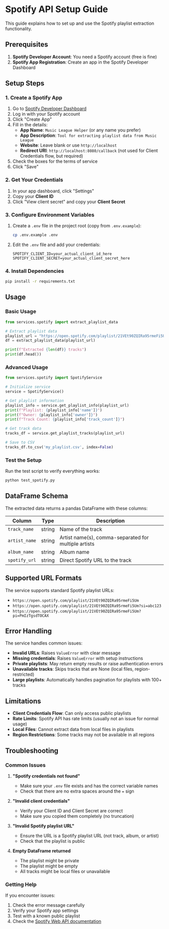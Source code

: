 # Spotify API Setup Guide

This guide explains how to set up and use the Spotify playlist extraction functionality.

## Prerequisites

1. **Spotify Developer Account**: You need a Spotify account (free is fine)
2. **Spotify App Registration**: Create an app in the Spotify Developer Dashboard

## Setup Steps

### 1. Create a Spotify App

1. Go to [Spotify Developer Dashboard](https://developer.spotify.com/dashboard)
2. Log in with your Spotify account
3. Click "Create App"
4. Fill in the details:
   - **App Name**: `Music League Helper` (or any name you prefer)
   - **App Description**: `Tool for extracting playlist data from Music League`
   - **Website**: Leave blank or use `http://localhost`
   - **Redirect URI**: `http://localhost:8080/callback` (not used for Client Credentials flow, but required)
5. Check the boxes for the terms of service
6. Click "Save"

### 2. Get Your Credentials

1. In your app dashboard, click "Settings"
2. Copy your **Client ID**
3. Click "View client secret" and copy your **Client Secret**

### 3. Configure Environment Variables

1. Create a `.env` file in the project root (copy from `.env.example`):
   ```bash
   cp .env.example .env
   ```

2. Edit the `.env` file and add your credentials:
   ```env
   SPOTIFY_CLIENT_ID=your_actual_client_id_here
   SPOTIFY_CLIENT_SECRET=your_actual_client_secret_here
   ```

### 4. Install Dependencies

```bash
pip install -r requirements.txt
```

## Usage

### Basic Usage

```python
from services.spotify import extract_playlist_data

# Extract playlist data
playlist_url = "https://open.spotify.com/playlist/21VEt90ZQIRa95rmeFi5Um"
df = extract_playlist_data(playlist_url)

print(f"Extracted {len(df)} tracks")
print(df.head())
```

### Advanced Usage

```python
from services.spotify import SpotifyService

# Initialize service
service = SpotifyService()

# Get playlist information
playlist_info = service.get_playlist_info(playlist_url)
print(f"Playlist: {playlist_info['name']}")
print(f"Owner: {playlist_info['owner']}")
print(f"Track Count: {playlist_info['track_count']}")

# Get track data
tracks_df = service.get_playlist_tracks(playlist_url)

# Save to CSV
tracks_df.to_csv('my_playlist.csv', index=False)
```

### Test the Setup

Run the test script to verify everything works:

```bash
python test_spotify.py
```

## DataFrame Schema

The extracted data returns a pandas DataFrame with these columns:

| Column | Type | Description |
|--------|------|-------------|
| `track_name` | string | Name of the track |
| `artist_name` | string | Artist name(s), comma-separated for multiple artists |
| `album_name` | string | Album name |
| `spotify_url` | string | Direct Spotify URL to the track |

## Supported URL Formats

The service supports standard Spotify playlist URLs:

- `https://open.spotify.com/playlist/21VEt90ZQIRa95rmeFi5Um`
- `https://open.spotify.com/playlist/21VEt90ZQIRa95rmeFi5Um?si=abc123`
- `https://open.spotify.com/playlist/21VEt90ZQIRa95rmeFi5Um?pi=PmIzTgsdTOCAX`

## Error Handling

The service handles common issues:

- **Invalid URLs**: Raises `ValueError` with clear message
- **Missing credentials**: Raises `ValueError` with setup instructions
- **Private playlists**: May return empty results or raise authentication errors
- **Unavailable tracks**: Skips tracks that are None (local files, region-restricted)
- **Large playlists**: Automatically handles pagination for playlists with 100+ tracks

## Limitations

- **Client Credentials Flow**: Can only access public playlists
- **Rate Limits**: Spotify API has rate limits (usually not an issue for normal usage)
- **Local Files**: Cannot extract data from local files in playlists
- **Region Restrictions**: Some tracks may not be available in all regions

## Troubleshooting

### Common Issues

1. **"Spotify credentials not found"**
   - Make sure your `.env` file exists and has the correct variable names
   - Check that there are no extra spaces around the `=` sign

2. **"Invalid client credentials"**
   - Verify your Client ID and Client Secret are correct
   - Make sure you copied them completely (no truncation)

3. **"Invalid Spotify playlist URL"**
   - Ensure the URL is a Spotify playlist URL (not track, album, or artist)
   - Check that the playlist is public

4. **Empty DataFrame returned**
   - The playlist might be private
   - The playlist might be empty
   - All tracks might be local files or unavailable

### Getting Help

If you encounter issues:

1. Check the error message carefully
2. Verify your Spotify app settings
3. Test with a known public playlist
4. Check the [Spotify Web API documentation](https://developer.spotify.com/documentation/web-api/)
